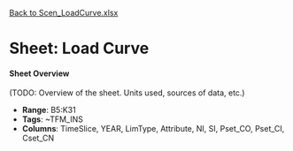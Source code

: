 [Back to Scen_LoadCurve.xlsx](README.md)

# Sheet: Load Curve

#### Sheet Overview

(TODO: Overview of the sheet. Units used, sources of data, etc.)

- **Range**: B5:K31
- **Tags**: ~TFM_INS
- **Columns**: TimeSlice, YEAR, LimType, Attribute, NI, SI, Pset_CO, Pset_CI, Cset_CN

